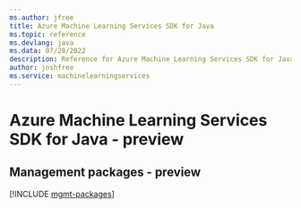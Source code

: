 ```yaml
---
ms.author: jfree
title: Azure Machine Learning Services SDK for Java
ms.topic: reference
ms.devlang: java
ms.data: 07/28/2022
description: Reference for Azure Machine Learning Services SDK for Java
author: joshfree
ms.service: machinelearningservices
---
```

# Azure Machine Learning Services SDK for Java - preview

## Management packages - preview
[!INCLUDE [mgmt-packages](machine-learning-services-mgmt-index.md)]
